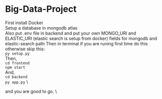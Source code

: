 # Big-Data-Project

First install Docker \
Setup a database in mongodb atlas \
Also put .env file in backend and put your own MONGO_URI and ELASTIC_URI (elastic search is setup from docker) fields for mongodb and elastic-search path
Then in terminal if you are runing first time do this otherwise skip this: \
``` py setup.py ``` \
Then, \
``` cd frontend ``` \
``` npm start ``` \
And, \
``` cd backend ``` \
``` py app.py ``` \

and you are good to go. \
